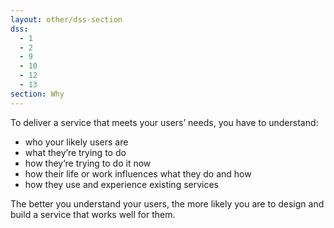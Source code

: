 ```yaml
---
layout: other/dss-section
dss:
  - 1
  - 2
  - 9
  - 10
  - 12
  - 13
section: Why
---
```


To deliver a service that meets your users’ needs, you have to understand:
- who your likely users are
- what they’re trying to do
- how they’re trying to do it now
- how their life or work influences what they do and how
- how they use and experience existing services

The better you understand your users, the more likely you are to design and build a service that works well for them.
